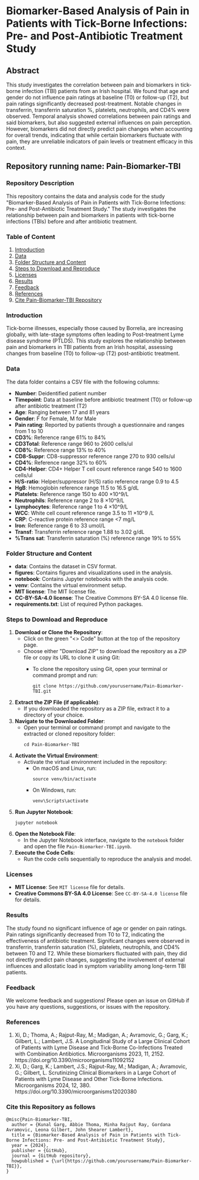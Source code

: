 <h1>Biomarker-Based Analysis of Pain in Patients with Tick-Borne Infections: Pre- and Post-Antibiotic Treatment Study</h1>

<h2>Abstract</h2>
<p>This study investigates the correlation between pain and biomarkers in tick-borne infection (TBI) patients from an Irish hospital. We found that age and gender do not influence pain ratings at baseline (T0) or follow-up (T2), but pain ratings significantly decreased post-treatment. Notable changes in transferrin, transferrin saturation %, platelets, neutrophils, and CD4% were observed. Temporal analysis showed correlations between pain ratings and said biomarkers, but also suggested external influences on pain perception. However, biomarkers did not directly predict pain changes when accounting for overall trends, indicating that while certain biomarkers fluctuate with pain, they are unreliable indicators of pain levels or treatment efficacy in this context.</p>

<h2>Repository running name: Pain-Biomarker-TBI</h2>

<h3>Repository Description</h3>
<p>This repository contains the data and analysis code for the study "Biomarker-Based Analysis of Pain in Patients with Tick-Borne Infections: Pre- and Post-Antibiotic Treatment Study." The study investigates the relationship between pain and biomarkers in patients with tick-borne infections (TBIs) before and after antibiotic treatment.</p>

<h3>Table of Content</h3>
<ol>
    <li><a href="#introduction">Introduction</a></li>
    <li><a href="#data">Data</a></li>
    <li><a href="#folder-structure-and-content">Folder Structure and Content</a></li>
    <li><a href="#steps-to-download-and-reproduce">Steps to Download and Reproduce</a></li>
    <li><a href="#licenses">Licenses</a></li>
    <li><a href="#results">Results</a></li>
    <li><a href="#feedback">Feedback</a></li>
    <li><a href="#references">References</a></li>
    <li><a href="#cite-this-repo-as">Cite Pain-Biomarker-TBI Repository</a></li>
</ol>

<h3 id="introduction">Introduction</h3>
<p>Tick-borne illnesses, especially those caused by Borrelia, are increasing globally, with late-stage symptoms often leading to Post-treatment Lyme disease syndrome (PTLDS). This study explores the relationship between pain and biomarkers in TBI patients from an Irish hospital, assessing changes from baseline (T0) to follow-up (T2) post-antibiotic treatment.</p>

<h3 id="data">Data</h3>
<p>The data folder contains a CSV file with the following columns:</p>
<ul>
    <li><strong>Number</strong>: Deidentified patient number</li>
    <li><strong>Timepoint</strong>: Data at baseline before antibiotic treatment (T0) or follow-up after antibiotic treatment (T2)</li>
    <li><strong>Age</strong>: Ranging between 17 and 81 years</li>
    <li><strong>Gender</strong>: F for Female, M for Male</li>
    <li><strong>Pain rating</strong>: Reported by patients through a questionnaire and ranges from 1 to 10</li>
    <li><strong>CD3%</strong>: Reference range 61% to 84%</li>
    <li><strong>CD3Total</strong>: Reference range 960 to 2600 cells/ul</li>
    <li><strong>CD8%</strong>: Reference range 13% to 40%</li>
    <li><strong>CD8-Suppr</strong>: CD8-suppressor reference range 270 to 930 cells/ul</li>
    <li><strong>CD4%</strong>: Reference range 32% to 60%</li>
    <li><strong>CD4-Helper</strong>: CD4+ Helper T cell count reference range 540 to 1600 cells/ul</li>
    <li><strong>H/S-ratio</strong>: Helper/suppressor (H/S) ratio reference range 0.9 to 4.5</li>
    <li><strong>HgB</strong>: Hemoglobin reference range 11.5 to 16.5 g/dL</li>
    <li><strong>Platelets</strong>: Reference range 150 to 400 ×10^9/L</li>
    <li><strong>Neutrophils</strong>: Reference range 2 to 8 ×10^9/L</li>
    <li><strong>Lymphocytes</strong>: Reference range 1 to 4 ×10^9/L</li>
    <li><strong>WCC</strong>: White cell count reference range 3.5 to 11 ×10^9 /L</li>
    <li><strong>CRP</strong>: C-reactive protein reference range &lt;7 mg/L</li>
    <li><strong>Iron</strong>: Reference range 6 to 33 umol/L</li>
    <li><strong>Transf</strong>: Transferrin reference range 1.88 to 3.02 g/dL</li>
    <li><strong>%Trans sat</strong>: Transferrin saturation (%) reference range 19% to 55%</li>
</ul>

<h3 id="folder-structure-and-content">Folder Structure and Content</h3>
<ul>
    <li><strong>data</strong>: Contains the dataset in CSV format.</li>
    <li><strong>figures</strong>: Contains figures and visualizations used in the analysis.</li>
    <li><strong>notebook</strong>: Contains Jupyter notebooks with the analysis code.</li>
    <li><strong>venv</strong>: Contains the virtual environment setup.</li>
    <li><strong>MIT license</strong>: The MIT license file.</li>
    <li><strong>CC-BY-SA-4.0 license</strong>: The Creative Commons BY-SA 4.0 license file.</li>
    <li><strong>requirements.txt</strong>: List of required Python packages.</li>
</ul>

<h3 id="steps-to-download-and-reproduce">Steps to Download and Reproduce</h3>
<ol>
    <li><strong>Download or Clone the Repository</strong>:
        <ul>
            <li>Click on the green "<> Code" button at the top of the repository page.</li>
            <li>Choose either "Download ZIP" to download the repository as a ZIP file or copy its URL to clone it using Git:</li>
            <ul>
                <li>To clone the repository using Git, open your terminal or command prompt and run:
                    <pre><code>git clone https://github.com/yourusername/Pain-Biomarker-TBI.git</code></pre>
                </li>
            </ul>
        </ul>
    </li>
    <li><strong>Extract the ZIP File (if applicable)</strong>:
        <ul>
            <li>If you downloaded the repository as a ZIP file, extract it to a directory of your choice.</li>
        </ul>
    </li>
    <li><strong>Navigate to the Downloaded Folder</strong>:
        <ul>
            <li>Open your terminal or command prompt and navigate to the extracted or cloned repository folder:
                <pre><code>cd Pain-Biomarker-TBI</code></pre>
            </li>
        </ul>
    </li>
    <li><strong>Activate the Virtual Environment</strong>:
        <ul>
            <li>Activate the virtual environment included in the repository:
                <ul>
                    <li>On macOS and Linux, run:
                        <pre><code>source venv/bin/activate</code></pre>
                    </li>
                    <li>On Windows, run:
                        <pre><code>venv\Scripts\activate</code></pre>
                    </li>
                </ul>
            </li>
        </ul>
    </li>
    <li><strong>Run Jupyter Notebook</strong>:
        <pre><code>jupyter notebook</code></pre>
    </li>
    <li><strong>Open the Notebook File</strong>:
        <ul>
            <li>In the Jupyter Notebook interface, navigate to the <code>notebook</code> folder and open the file <code>Pain-Biomarker-TBI.ipynb</code>.</li>
        </ul>
    </li>
    <li><strong>Execute the Code Cells</strong>:
        <ul>
            <li>Run the code cells sequentially to reproduce the analysis and model.</li>
        </ul>
    </li>
</ol>

<h3 id="licenses">Licenses</h3>
<ul>
    <li><strong>MIT License</strong>: See <code>MIT license</code> file for details.</li>
    <li><strong>Creative Commons BY-SA 4.0 License</strong>: See <code>CC-BY-SA-4.0 license</code> file for details.</li>
</ul>

<h3 id="results">Results</h3>
<p>The study found no significant influence of age or gender on pain ratings. Pain ratings significantly decreased from T0 to T2, indicating the effectiveness of antibiotic treatment. Significant changes were observed in transferrin, transferrin saturation (%), platelets, neutrophils, and CD4% between T0 and T2. While these biomarkers fluctuated with pain, they did not directly predict pain changes, suggesting the involvement of external influences and allostatic load in symptom variability among long-term TBI patients.</p>

<h3 id="feedback">Feedback</h3>
<p>We welcome feedback and suggestions! Please open an issue on GitHub if you have any questions, suggestions, or issues with the repository.</p>

<h3 id="references">References</h3>
<ol>
    <li>Xi, D.; Thoma, A.; Rajput-Ray, M.; Madigan, A.; Avramovic, G.; Garg, K.; Gilbert, L.; Lambert, J.S. A Longitudinal Study of a Large Clinical Cohort of Patients with Lyme Disease and Tick-Borne Co-Infections Treated with Combination Antibiotics. Microorganisms 2023, 11, 2152. https://doi.org/10.3390/microorganisms11092152</li>
    <li>Xi, D.; Garg, K.; Lambert, J.S.; Rajput-Ray, M.; Madigan, A.; Avramovic, G.; Gilbert, L. Scrutinizing Clinical Biomarkers in a Large Cohort of Patients with Lyme Disease and Other Tick-Borne Infections. Microorganisms 2024, 12, 380. https://doi.org/10.3390/microorganisms12020380</li>
</ol>

<h3 id="cite-this-repo-as">Cite this Repository as follows</h3>
<pre><code>@misc{Pain-Biomarker-TBI,
  author = {Kunal Garg, Abbie Thoma, Minha Rajput Ray, Gordana Avramovic, Leona Gilbert, John Shearer Lambert},
  title = {Biomarker-Based Analysis of Pain in Patients with Tick-Borne Infections: Pre- and Post-Antibiotic Treatment Study},
  year = {2024},
  publisher = {GitHub},
  journal = {GitHub repository},
  howpublished = {\url{https://github.com/yourusername/Pain-Biomarker-TBI}},
}</code></pre>

</body>
</html>
